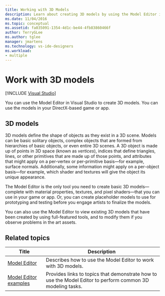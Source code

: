 ```yaml
---
title: Working with 3D Models
description: Learn about creating 3D models by using the Model Editor in Visual Studio, which you can use in your DirectX-based game or app.
ms.date: 11/04/2016
ms.topic: conceptual
ms.assetid: fa035091-1354-4d1c-be44-4fb83860466f
author: TerryGLee
ms.author: tglee
manager: jmartens
ms.technology: vs-ide-designers
ms.workload:
- multiple
---
```

# Work with 3D models

 [!INCLUDE [Visual Studio](~/includes/applies-to-version/vs-windows-only.md)]

You can use the Model Editor in Visual Studio to create 3D models. You can use the models in your DirectX-based game or app.

## 3D models

3D models define the shape of objects as they exist in a 3D scene. Models can be basic solitary objects, complex objects that are formed from hierarchies of basic objects, or even entire 3D scenes. A 3D object is made up of points in 3D space (known as *vertices*), indices that define triangles, lines, or other primitives that are made up of those points, and attributes that might apply on a per-vertex or per-primitive basis—for example, surface normals. Additionally, some information might apply on a per-object basis—for example, which shader and textures will give the object its unique appearance.

The Model Editor is the only tool you need to create basic 3D models—complete with material properties, textures, and pixel shaders—that you can use in your game or app. Or, you can create placeholder models to use for prototyping and testing before you engage artists to finalize the models.

You can also use the Model Editor to view existing 3D models that have been created by using full-featured tools, and to modify them if you observe problems in the art assets.

## Related topics

|Title|Description|
|-----------|-----------------|
|[Model Editor](../designers/model-editor.md)|Describes how to use the Model Editor to work with 3D models.|
|[Model Editor examples](../designers/how-to-create-a-basic-3-d-model.md)|Provides links to topics that demonstrate how to use the Model Editor to perform common 3D modeling tasks.|
